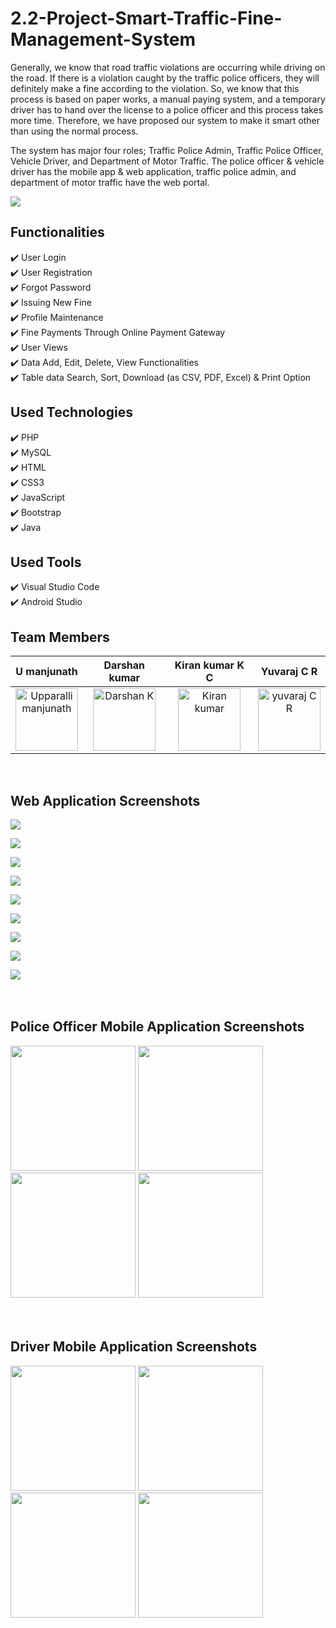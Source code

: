 # 2.2-Project-Smart-Traffic-Fine-Management-System

Generally, we know that road traffic violations are occurring while driving on the road. If there is a violation caught by the traffic police officers, they will definitely make a fine according to the violation. So, we know that this process is based on paper works, a manual paying system, and a temporary driver has to hand over the license to a police officer and this process takes more time. Therefore, we have proposed our system to make it smart other than using the normal process. 

The system has major four roles; Traffic Police Admin, Traffic Police Officer, Vehicle Driver, and Department of Motor Traffic. The police officer & vehicle driver has the mobile app & web application, traffic police admin, and department of motor traffic have the web portal.<br>

<img src="screenshots/System Diagram.jpg"><br>

## Functionalities
✔️ User Login<br>
✔️ User Registration<br>
✔️ Forgot Password<br>
✔️ Issuing New Fine<br>
✔️ Profile Maintenance<br>
✔️ Fine Payments Through Online Payment Gateway<br>
✔️ User Views<br>
✔️ Data Add, Edit, Delete, View Functionalities<br>
✔️ Table data Search, Sort, Download (as CSV, PDF, Excel) & Print Option<br>

## Used Technologies
✔️ PHP<br>
✔️ MySQL<br>
✔️ HTML<br>
✔️ CSS3<br>
✔️ JavaScript<br>
✔️ Bootstrap<br>
✔️ Java<br>

## Used Tools
✔️ Visual Studio Code<br>
✔️ Android Studio<br>

## Team Members
| U manjunath  |    Darshan kumar    | Kiran kumar K C  |    Yuvaraj C R    |
| -------------    | ------------- | -------------    | ------------- |
| <div align="center"><a href="https://github.com/Manjunath1063"><img src="file:///C:/Users/LENOVO/OneDrive/Pictures/ME%20MJ/IMG_20230710_163254602.jpg" width="100" alt="Upparalli manjunath"></a></div>     | <div align="center"><a href="https://github.com/darshank45"><img src="" width="100" alt="Darshan K"></a></div>  | <div align="center"><a href="https://github.com/kirankumarkc"><img src="" width="100" alt="Kiran kumar"></a></div>     | <div align="center"><a href="https://github.com/yuvarajcr17"><img src="" width="100" alt="yuvaraj C R"></a></div>  |
<br>


## Web Application Screenshots

<img src="screenshots/2.JPG"><br>

<img src="screenshots/3.JPG"><br>

<img src="screenshots/4.JPG"><br>

<img src="screenshots/5.JPG"><br>

<img src="screenshots/6.JPG"><br>

<img src="screenshots/7.JPG"><br>

<img src="screenshots/8.JPG"><br>

<img src="screenshots/9.JPG"><br>

<img src="screenshots/10.JPG"><br><br><br>

## Police Officer Mobile Application Screenshots

<img src="screenshots/mp1.jpg" width="200" height="auto"> <img src="screenshots/mp2.jpg" width="200" height="auto"> <img src="screenshots/mp3.jpg" width="200" height="auto"> <img src="screenshots/mp4.jpg" width="200" height="auto"><br><br><br>

## Driver Mobile Application Screenshots

<img src="screenshots/md1.jpg" width="200" height="auto"> <img src="screenshots/md2.jpg" width="200" height="auto"> <img src="screenshots/md3.jpg" width="200" height="auto"> <img src="screenshots/mp4.jpg" width="200" height="auto"><br><br><br>
